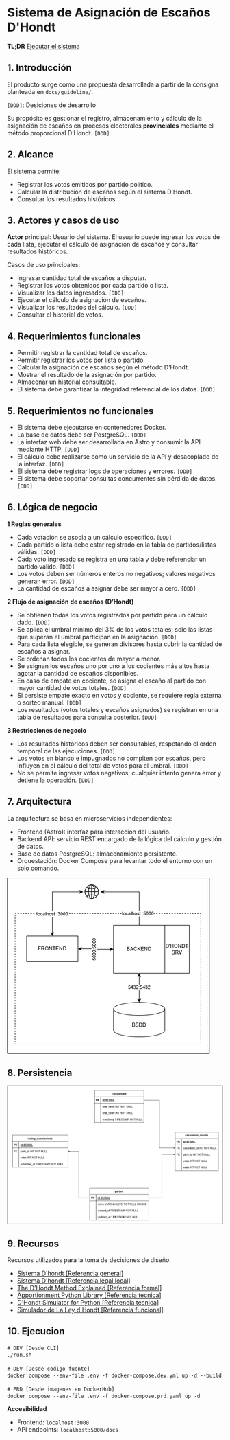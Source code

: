 # Sistema de Asignación de Escaños D'Hondt

**TL;DR**
[Ejecutar el sistema](#10-ejecucion)

## 1. Introducción
El producto surge como una propuesta desarrollada a partir de la consigna planteada en `docs/guideline/`.

`[DDD]`: Desiciones de desarrollo

Su propósito es gestionar el registro, almacenamiento y cálculo de la asignación de escaños en procesos electorales **provinciales** mediante el método proporcional D’Hondt. `[DDD]`

## 2. Alcance
El sistema permite: 
- Registrar los votos emitidos por partido político.
- Calcular la distribución de escaños según el sistema D’Hondt.
- Consultar los resultados históricos.

## 3. Actores y casos de uso
**Actor** principal: Usuario del sistema.
El usuario puede ingresar los votos de cada lista, ejecutar el cálculo de asignación de escaños y consultar resultados históricos.

Casos de uso principales:
- Ingresar cantidad total de escaños a disputar.
- Registrar los votos obtenidos por cada partido o lista.
- Visualizar los datos ingresados. `[DDD]`
- Ejecutar el cálculo de asignación de escaños.
- Visualizar los resultados del cálculo. `[DDD]`
- Consultar el historial de votos.

## 4. Requerimientos funcionales
- Permitir registrar la cantidad total de escaños.
- Permitir registrar los votos por lista o partido.
- Calcular la asignación de escaños según el método D’Hondt.
- Mostrar el resultado de la asignación por partido.
- Almacenar un historial consultable.
- El sistema debe garantizar la integridad referencial de los datos. `[DDD]`

## 5. Requerimientos no funcionales
- El sistema debe ejecutarse en contenedores Docker.
- La base de datos debe ser PostgreSQL. `[DDD]`
- La interfaz web debe ser desarrollada en Astro y consumir la API mediante HTTP. `[DDD]`
- El cálculo debe realizarse como un servicio de la API y desacoplado de la interfaz. `[DDD]`
- El sistema debe registrar logs de operaciones y errores. `[DDD]`
- El sistema debe soportar consultas concurrentes sin pérdida de datos. `[DDD]`

## 6. Lógica de negocio

**1 Reglas generales**
- Cada votación se asocia a un cálculo específico. `[DDD]`
- Cada partido o lista debe estar registrado en la tabla de partidos/listas válidas. `[DDD]`
- Cada voto ingresado se registra en una tabla y debe referenciar un partido válido. `[DDD]`
- Los votos deben ser números enteros no negativos; valores negativos generan error. `[DDD]`
- La cantidad de escaños a asignar debe ser mayor a cero. `[DDD]`

**2 Flujo de asignación de escaños (D’Hondt)**
- Se obtienen todos los votos registrados por partido para un cálculo dado. `[DDD]`
- Se aplica el umbral mínimo del 3% de los votos totales; solo las listas que superan el umbral participan en la asignación. `[DDD]`
- Para cada lista elegible, se generan divisores hasta cubrir la cantidad de escaños a asignar.
- Se ordenan todos los cocientes de mayor a menor.
- Se asignan los escaños uno por uno a los cocientes más altos hasta agotar la cantidad de escaños disponibles.
- En caso de empate en cociente, se asigna el escaño al partido con mayor cantidad de votos totales. `[DDD]`
- Si persiste empate exacto en votos y cociente, se requiere regla externa o sorteo manual. `[DDD]`
- Los resultados (votos totales y escaños asignados) se registran en una tabla de resultados para consulta posterior. `[DDD]`

**3 Restricciones de negocio**
- Los resultados históricos deben ser consultables, respetando el orden temporal de las ejecuciones. `[DDD]`
- Los votos en blanco e impugnados no compiten por escaños, pero influyen en el cálculo del total de votos para el umbral. `[DDD]`
- No se permite ingresar votos negativos; cualquier intento genera error y detiene la operación. `[DDD]`

## 7. Arquitectura

La arquitectura se basa en microservicios independientes:
- Frontend (Astro): interfaz para interacción del usuario.
- Backend API: servicio REST encargado de la lógica del cálculo y gestión de datos.
- Base de datos PostgreSQL: almacenamiento persistente.
- Orquestación: Docker Compose para levantar todo el entorno con un solo comando.

![Arquitectura](docs/assets/arq.drawio.png)

## 8. Persistencia

![Modelo de datos](docs/assets/der.drawio.png)

## 9. Recursos
Recursos utilizados para la toma de decisiones de diseño.

- [Sistema D'hondt [Referencia general]](https://es.wikipedia.org/wiki/Sistema_D%27Hondt)
- [Sistema D'hondt [Referencia legal local]](https://buenosaires.gob.ar/sites/default/files/media/document/2021/11/03/cf6fa751bd98e12d862873d24f0417820d5d6f5c.pdf)
- [The D’Hondt Method Explained [Referencia formal]](https://www.ucl.ac.uk/~ucahhwi/dhondt.pdf)
- [Apportionment Python Library [Referencia tecnica]](https://github.com/martinlackner/apportionment)
- [D'Hondt Simulator for Python [Referencia tecnica]](https://github.com/onurgitmez/dhondt-python)
- [Simulador de La Ley d'Hondt [Referencia funcional]](https://www.estadisticaparatodos.es/software/misjavascript/javascript_hondt2.html)

## 10. Ejecucion

```shell
# DEV [Desde CLI]
./run.sh

# DEV [Desde codigo fuente]
docker compose --env-file .env -f docker-compose.dev.yml up -d --build

# PRD [Desde imagenes en DockerHub]
docker compose --env-file .env -f docker-compose.prd.yaml up -d
```

**Accesibilidad**
- Frontend: `localhost:3000`
- API endpoints: `localhost:5000/docs`
